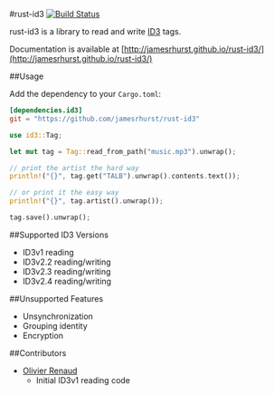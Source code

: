 #rust-id3 [![Build Status](https://travis-ci.org/jamesrhurst/rust-id3.svg)](https://travis-ci.org/jamesrhurst/rust-id3)

rust-id3 is a library to read and write [ID3](http://id3.org/) tags.

Documentation is available at [http://jamesrhurst.github.io/rust-id3/](http://jamesrhurst.github.io/rust-id3/)

##Usage

Add the dependency to your `Cargo.toml`:

```toml
[dependencies.id3]
git = "https://github.com/jamesrhurst/rust-id3"
```

```rust
use id3::Tag;

let mut tag = Tag::read_from_path("music.mp3").unwrap();

// print the artist the hard way
println!("{}", tag.get("TALB").unwrap().contents.text());

// or print it the easy way
println!("{}", tag.artist().unwrap());

tag.save().unwrap();
```

##Supported ID3 Versions

  * ID3v1 reading
  * ID3v2.2 reading/writing
  * ID3v2.3 reading/writing
  * ID3v2.4 reading/writing

##Unsupported Features

  * Unsynchronization
  * Grouping identity
  * Encryption

##Contributors

  * [Olivier Renaud](https://bitbucket.org/olivren) 
    * Initial ID3v1 reading code 

